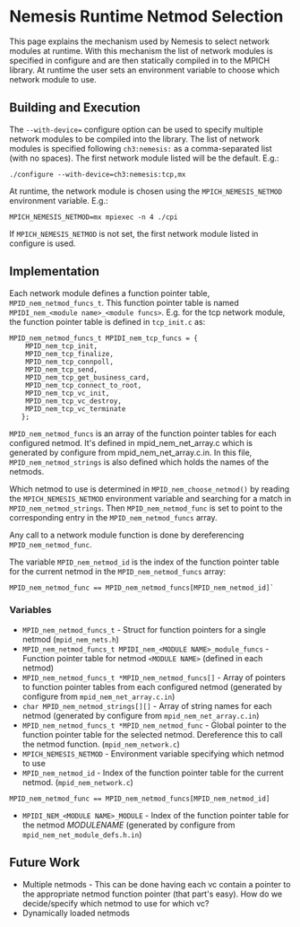 # Nemesis Runtime Netmod Selection

This page explains the mechanism used by Nemesis to select network
modules at runtime. With this mechanism the list of network modules is
specified in configure and are then statically compiled in to the MPICH
library. At runtime the user sets an environment variable to choose
which network module to use.

## Building and Execution

The `--with-device=` configure option can be used to specify multiple
network modules to be compiled into the library. The list of network
modules is specified following `ch3:nemesis:` as a comma-separated list
(with no spaces). The first network module listed will be the default.
E.g.:

```
./configure --with-device=ch3:nemesis:tcp,mx
```

At runtime, the network module is chosen using the
`MPICH_NEMESIS_NETMOD` environment variable. E.g.:


```
MPICH_NEMESIS_NETMOD=mx mpiexec -n 4 ./cpi
```

If `MPICH_NEMESIS_NETMOD` is not set, the first network module listed in
configure is used.

## Implementation

Each network module defines a function pointer table,
`MPID_nem_netmod_funcs_t`. This function pointer table is named
`MPIDI_nem_<module name>_<module funcs>`. E.g. for the tcp network
module, the function pointer table is defined in `tcp_init.c` as:

```
MPID_nem_netmod_funcs_t MPIDI_nem_tcp_funcs = {
    MPID_nem_tcp_init,
    MPID_nem_tcp_finalize,
    MPID_nem_tcp_connpoll,
    MPID_nem_tcp_send,
    MPID_nem_tcp_get_business_card,
    MPID_nem_tcp_connect_to_root,
    MPID_nem_tcp_vc_init,
    MPID_nem_tcp_vc_destroy,
    MPID_nem_tcp_vc_terminate
   };
```

`MPID_nem_netmod_funcs` is an array of the function pointer tables for
each configured netmod. It's defined in mpid_nem_net_array.c which is
generated by configure from mpid_nem_net_array.c.in. In this file,
`MPID_nem_netmod_strings` is also defined which holds the names of the
netmods.

Which netmod to use is determined in `MPID_nem_choose_netmod()` by
reading the `MPICH_NEMESIS_NETMOD` environment variable and searching
for a match in `MPID_nem_netmod_strings`. Then `MPID_nem_netmod_func` is
set to point to the corresponding entry in the `MPID_nem_netmod_funcs`
array.

Any call to a network module function is done by dereferencing
`MPID_nem_netmod_func`.

The variable `MPID_nem_netmod_id` is the index of the function pointer
table for the current netmod in the `MPID_nem_netmod_funcs` array:

```
MPID_nem_netmod_func == MPID_nem_netmod_funcs[MPID_nem_netmod_id]`
```

### Variables

- `MPID_nem_netmod_funcs_t` - Struct for function pointers for a single
  netmod (`mpid_nem_nets.h`)
- `MPID_nem_netmod_funcs_t MPIDI_nem_<MODULE NAME>_module_funcs` -
  Function pointer table for netmod `<MODULE NAME>` (defined in each
  netmod)
- `MPID_nem_netmod_funcs_t *MPID_nem_netmod_funcs[]` - Array of
  pointers to function pointer tables from each configured netmod
  (generated by configure from `mpid_nem_net_array.c.in`)
- `char MPID_nem_netmod_strings[][]` - Array of string names for each
  netmod (generated by configure from `mpid_nem_net_array.c.in`)
- `MPID_nem_netmod_funcs_t *MPID_nem_netmod_func` - Global pointer to
  the function pointer table for the selected netmod. Dereference this
  to call the netmod function. (`mpid_nem_network.c`)
- `MPICH_NEMESIS_NETMOD` - Environment variable specifying which netmod
  to use
- `MPID_nem_netmod_id` - Index of the function pointer table for the
  current netmod. (`mpid_nem_network.c`)

```
MPID_nem_netmod_func == MPID_nem_netmod_funcs[MPID_nem_netmod_id]
```

- `MPIDI_NEM_<MODULE NAME>_MODULE` - Index of the function pointer
  table for the netmod *MODULENAME* (generated by configure from
  `mpid_nem_net_module_defs.h.in`)

## Future Work

- Multiple netmods - This can be done having each vc contain a pointer
  to the appropriate netmod function pointer (that part's easy). How
  do we decide/specify which netmod to use for which vc?
- Dynamically loaded netmods
